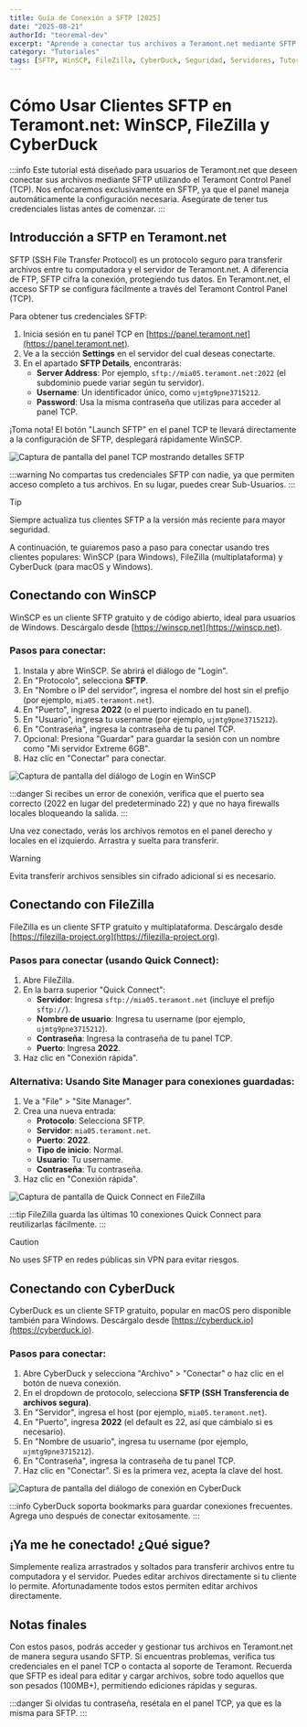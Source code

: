 ```yaml
---
title: Guía de Conexión a SFTP [2025]
date: "2025-08-21"
authorId: "teoremal-dev"
excerpt: "Aprende a conectar tus archivos a Teramont.net mediante SFTP con WinSCP, FileZilla y CyberDuck de forma rápida y segura."
category: "Tutoriales"
tags: [SFTP, WinSCP, FileZilla, CyberDuck, Seguridad, Servidores, Tutorial]
---
```


# Cómo Usar Clientes SFTP en Teramont.net: WinSCP, FileZilla y CyberDuck

:::info
Este tutorial está diseñado para usuarios de Teramont.net que deseen conectar sus archivos mediante SFTP utilizando el Teramont Control Panel (TCP). Nos enfocaremos exclusivamente en SFTP, ya que el panel maneja automáticamente la configuración necesaria. Asegúrate de tener tus credenciales listas antes de comenzar.
:::

## Introducción a SFTP en Teramont.net

SFTP (SSH File Transfer Protocol) es un protocolo seguro para transferir archivos entre tu computadora y el servidor de Teramont.net. A diferencia de FTP, SFTP cifra la conexión, protegiendo tus datos. En Teramont.net, el acceso SFTP se configura fácilmente a través del Teramont Control Panel (TCP).

Para obtener tus credenciales SFTP:
1. Inicia sesión en tu panel TCP en [https://panel.teramont.net](https://panel.teramont.net).
2. Ve a la sección **Settings** en el servidor del cual deseas conectarte.
3. En el apartado **SFTP Details**, encontrarás:
    - **Server Address**: Por ejemplo, `sftp://mia05.teramont.net:2022` (el subdominio puede variar según tu servidor).
    - **Username**: Un identificador único, como `ujmtg9pne3715212`.
    - **Password**: Usa la misma contraseña que utilizas para acceder al panel TCP.

¡Toma nota! El botón "Launch SFTP" en el panel TCP te llevará directamente a la configuración de SFTP, desplegará rápidamente WinSCP.

![Captura de pantalla del panel TCP mostrando detalles SFTP](https://imgur.com/oRWlSvL.png)

:::warning
No compartas tus credenciales SFTP con nadie, ya que permiten acceso completo a tus archivos. En su lugar, puedes crear Sub-Usuarios.
:::

> [!TIP]  
> Siempre actualiza tus clientes SFTP a la versión más reciente para mayor seguridad.

A continuación, te guiaremos paso a paso para conectar usando tres clientes populares: WinSCP (para Windows), FileZilla (multiplataforma) y CyberDuck (para macOS y Windows).

## Conectando con WinSCP

WinSCP es un cliente SFTP gratuito y de código abierto, ideal para usuarios de Windows. Descárgalo desde [https://winscp.net](https://winscp.net).

### Pasos para conectar:
1. Instala y abre WinSCP. Se abrirá el diálogo de "Login".
2. En "Protocolo", selecciona **SFTP**.
3. En "Nombre o IP del servidor", ingresa el nombre del host sin el prefijo (por ejemplo, `mia05.teramont.net`).
4. En "Puerto", ingresa **2022** (o el puerto indicado en tu panel).
5. En "Usuario", ingresa tu username (por ejemplo, `ujmtg9pne3715212`).
6. En "Contraseña", ingresa la contraseña de tu panel TCP.
7. Opcional: Presiona "Guardar" para guardar la sesión con un nombre como "Mi servidor Extreme 6GB".
8. Haz clic en "Conectar" para conectar.

![Captura de pantalla del diálogo de Login en WinSCP](https://imgur.com/IxFsefF.png)

:::danger
Si recibes un error de conexión, verifica que el puerto sea correcto (2022 en lugar del predeterminado 22) y que no haya firewalls locales bloqueando la salida.
:::

Una vez conectado, verás los archivos remotos en el panel derecho y locales en el izquierdo. Arrastra y suelta para transferir.

> [!WARNING]  
> Evita transferir archivos sensibles sin cifrado adicional si es necesario.

## Conectando con FileZilla

FileZilla es un cliente SFTP gratuito y multiplataforma. Descárgalo desde [https://filezilla-project.org](https://filezilla-project.org).

### Pasos para conectar (usando Quick Connect):
1. Abre FileZilla.
2. En la barra superior "Quick Connect":
    - **Servidor**: Ingresa `sftp://mia05.teramont.net` (incluye el prefijo `sftp://`).
    - **Nombre de usuario**: Ingresa tu username (por ejemplo, `ujmtg9pne3715212`).
    - **Contraseña**: Ingresa la contraseña de tu panel TCP.
    - **Puerto**: Ingresa **2022**.
3. Haz clic en "Conexión rápida".

### Alternativa: Usando Site Manager para conexiones guardadas:
1. Ve a "File" > "Site Manager".
2. Crea una nueva entrada:
    - **Protocolo**: Selecciona SFTP.
    - **Servidor**: `mia05.teramont.net`.
    - **Puerto**: **2022**.
    - **Tipo de inicio**: Normal.
    - **Usuario**: Tu username.
    - **Contraseña**: Tu contraseña.
3. Haz clic en "Conexión rápida".

![Captura de pantalla de Quick Connect en FileZilla](https://imgur.com/AEj3jB3.png)

:::tip
FileZilla guarda las últimas 10 conexiones Quick Connect para reutilizarlas fácilmente.
:::

> [!CAUTION]  
> No uses SFTP en redes públicas sin VPN para evitar riesgos.

## Conectando con CyberDuck

CyberDuck es un cliente SFTP gratuito, popular en macOS pero disponible también para Windows. Descárgalo desde [https://cyberduck.io](https://cyberduck.io).

### Pasos para conectar:
1. Abre CyberDuck y selecciona "Archivo" > "Conectar" o haz clic en el botón de nueva conexión.
2. En el dropdown de protocolo, selecciona **SFTP (SSH Transferencia de archivos segura)**.
3. En "Servidor", ingresa el host (por ejemplo, `mia05.teramont.net`).
4. En "Puerto", ingresa **2022** (el default es 22, así que cámbialo si es necesario).
5. En "Nombre de usuario", ingresa tu username (por ejemplo, `ujmtg9pne3715212`).
6. En "Contraseña", ingresa la contraseña de tu panel TCP.
7. Haz clic en "Conectar". Si es la primera vez, acepta la clave del host.

![Captura de pantalla del diálogo de conexión en CyberDuck](https://imgur.com/mqlaXbm.png)

:::info
CyberDuck soporta bookmarks para guardar conexiones frecuentes. Agrega uno después de conectar exitosamente.
:::

## ¡Ya me he conectado! ¿Qué sigue?
Simplemente realiza arrastrados y soltados para transferir archivos entre tu computadora y el servidor. Puedes editar archivos directamente si tu cliente lo permite. Afortunadamente todos estos permiten editar archivos directamente.

## Notas finales

Con estos pasos, podrás acceder y gestionar tus archivos en Teramont.net de manera segura usando SFTP. Si encuentras problemas, verifica tus credenciales en el panel TCP o contacta al soporte de Teramont. Recuerda que SFTP es ideal para editar y cargar archivos, sobre todo aquellos que son pesados (100MB+), permitiendo ediciones rápidas y seguras.

:::danger
Si olvidas tu contraseña, resétala en el panel TCP, ya que es la misma para SFTP.
:::
